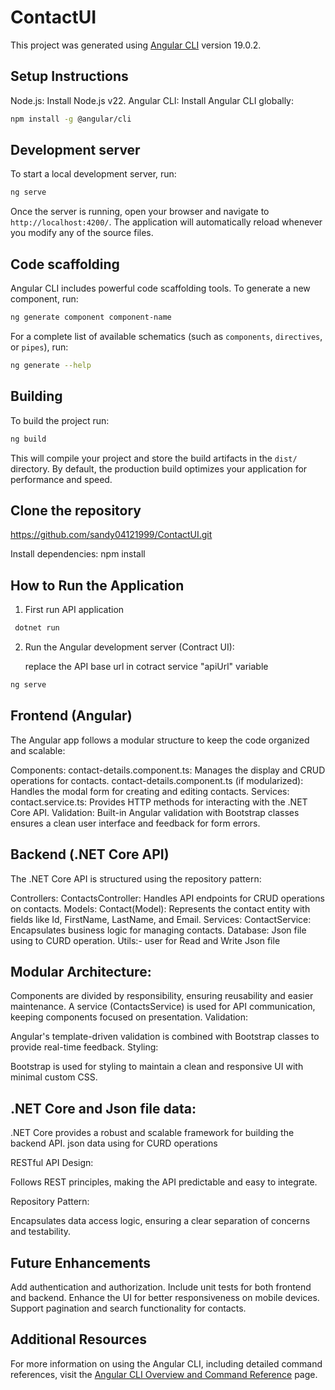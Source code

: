 
# ContactUI

This project was generated using [Angular CLI](https://github.com/angular/angular-cli) version 19.0.2.

## Setup Instructions
Node.js: Install Node.js v22.
Angular CLI: Install Angular CLI globally:
````bash
npm install -g @angular/cli
````

## Development server

To start a local development server, run:

```bash
ng serve
```

Once the server is running, open your browser and navigate to `http://localhost:4200/`. The application will automatically reload whenever you modify any of the source files.


## Code scaffolding

Angular CLI includes powerful code scaffolding tools. To generate a new component, run:

```bash
ng generate component component-name
```

For a complete list of available schematics (such as `components`, `directives`, or `pipes`), run:

```bash
ng generate --help
```

## Building

To build the project run:

```bash
ng build
```

This will compile your project and store the build artifacts in the `dist/` directory. By default, the production build optimizes your application for performance and speed.

## Clone the repository

https://github.com/sandy04121999/ContactUI.git

Install dependencies:
    npm install

## How to Run the Application
 1. First run API application
 ````bash
  dotnet run
  ````
 2. Run the Angular development server (Contract UI): 

 
	replace the API base url in cotract service "apiUrl" variable  
  ````bash
  ng serve
  ````

## Frontend (Angular)
The Angular app follows a modular structure to keep the code organized and scalable:

Components:
contact-details.component.ts: Manages the display and CRUD operations for contacts.
contact-details.component.ts (if modularized): Handles the modal form for creating and editing contacts.
Services:
contact.service.ts: Provides HTTP methods for interacting with the .NET Core API.
Validation:
Built-in Angular validation with Bootstrap classes ensures a clean user interface and feedback for form errors.

## Backend (.NET Core API)
The .NET Core API is structured using the repository pattern:

Controllers:
ContactsController: Handles API endpoints for CRUD operations on contacts.
Models:
Contact(Model): Represents the contact entity with fields like Id, FirstName, LastName, and Email.
Services:
ContactService: Encapsulates business logic for managing contacts.
Database:
Json file using to CURD operation.
Utils:- user for Read and Write Json file


## Modular Architecture:

Components are divided by responsibility, ensuring reusability and easier maintenance.
A service (ContactsService) is used for API communication, keeping components focused on presentation.
Validation:

Angular's template-driven validation is combined with Bootstrap classes to provide real-time feedback.
Styling:

Bootstrap is used for styling to maintain a clean and responsive UI with minimal custom CSS.

## .NET Core and Json file data:

.NET Core provides a robust and scalable framework for building the backend API.
 json data using for CURD operations 

RESTful API Design:

Follows REST principles, making the API predictable and easy to integrate.

Repository Pattern:

Encapsulates data access logic, ensuring a clear separation of concerns and testability.

## Future Enhancements
Add authentication and authorization.
Include unit tests for both frontend and backend.
Enhance the UI for better responsiveness on mobile devices.
Support pagination and search functionality for contacts.

## Additional Resources

For more information on using the Angular CLI, including detailed command references, visit the [Angular CLI Overview and Command Reference](https://angular.dev/tools/cli) page.

